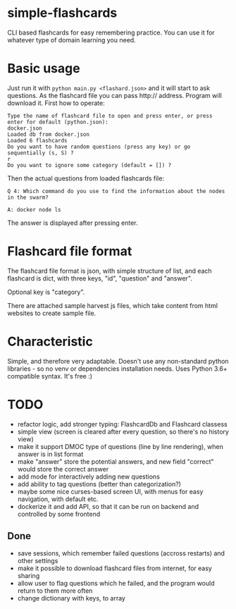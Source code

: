 # simple-flashcards
CLI based flashcards for easy remembering practice. You can use it for whatever 
type of domain learning you need.


# Basic usage

Just run it with `python main.py <flashard.json>` and it will start to ask questions. 
As the flashcard file you can pass http:// address. Program will download it. 
First how to operate:

```
Type the name of flashcard file to open and press enter, or press enter for default (python.json):
docker.json
Loaded db from docker.json
Loaded 6 flashcards
Do you want to have random questions (press any key) or go sequentially (s, S) ?
r
Do you want to ignore some category (default = []) ?
```

Then the actual questions from loaded flashcards file: 

```
Q 4: Which command do you use to find the information about the nodes in the swarm?

A: docker node ls
```

The answer is displayed after pressing enter.


# Flashcard file format

The flashcard file format is json, with simple structure of list, and
each flashcard is dict, with three keys, "id", "question" and "answer".

Optional key is "category".

There are attached sample harvest js files, which take content from html websites to create sample file. 


# Characteristic

Simple, and therefore very adaptable. 
Doesn't use any non-standard python libraries - so no venv or dependencies installation needs.
Uses Python 3.6+ compatible syntax.
It's free :)


# TODO
- refactor logic, add stronger typing: FlashcardDb and Flashcard classess
- simple view (screen is cleared after every question, so there's no history view)
- make it support DMOC type of questions (line by line rendering), when answer is in list format
- make "answer" store the potential answers, and new field "correct" would store the correct answer
- add mode for interactively adding new questions
- add ability to tag questions (better than categorization?)
- maybe some nice curses-based screen UI, with menus for easy navigation, with default etc.
- dockerize it and add API, so that it can be run on backend and controlled by some frontend

## Done
+ save sessions, which remember failed questions (accross restarts) and other settings
+ make it possible to download flashcard files from internet, for easy sharing
+ allow user to flag questions which he failed, and the program would return to them more often
+ change dictionary with keys, to array